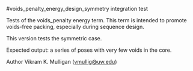 #voids\_penalty\_energy\_design_symmetry integration test

Tests of the voids_penalty energy term.  This term is intended to promote voids-free
packing, especially during sequence design.
 
This version tests the symmetric case.

Expected output: a series of poses with very few voids in the core.

Author Vikram K. Mulligan (vmullig@uw.edu)
